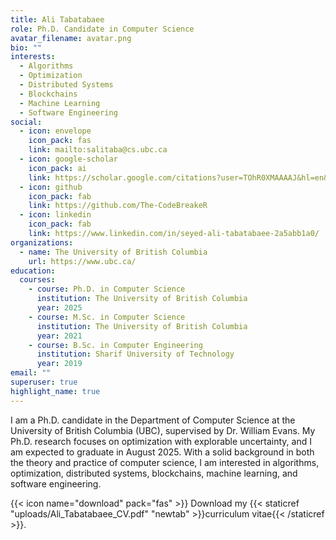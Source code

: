 ```yaml
---
title: Ali Tabatabaee
role: Ph.D. Candidate in Computer Science
avatar_filename: avatar.png
bio: ""
interests:
  - Algorithms
  - Optimization
  - Distributed Systems
  - Blockchains
  - Machine Learning
  - Software Engineering
social:
  - icon: envelope
    icon_pack: fas
    link: mailto:salitaba@cs.ubc.ca
  - icon: google-scholar
    icon_pack: ai
    link: https://scholar.google.com/citations?user=TOhR0XMAAAAJ&hl=en&oi=sra
  - icon: github
    icon_pack: fab
    link: https://github.com/The-CodeBreakeR
  - icon: linkedin
    icon_pack: fab
    link: https://www.linkedin.com/in/seyed-ali-tabatabaee-2a5abb1a0/
organizations:
  - name: The University of British Columbia
    url: https://www.ubc.ca/
education:
  courses:
    - course: Ph.D. in Computer Science
      institution: The University of British Columbia
      year: 2025
    - course: M.Sc. in Computer Science
      institution: The University of British Columbia
      year: 2021
    - course: B.Sc. in Computer Engineering
      institution: Sharif University of Technology
      year: 2019
email: ""
superuser: true
highlight_name: true
---
```

I am a Ph.D. candidate in the Department of Computer Science at the University of British Columbia (UBC), supervised by Dr. William Evans. My Ph.D. research focuses on optimization with explorable uncertainty, and I am expected to graduate in August 2025. With a solid background in both the theory and practice of computer science, I am interested in algorithms, optimization, distributed systems, blockchains, machine learning, and software engineering.

{{< icon name="download" pack="fas" >}} Download my {{< staticref "uploads/Ali_Tabatabaee_CV.pdf" "newtab" >}}curriculum vitae{{< /staticref >}}.
